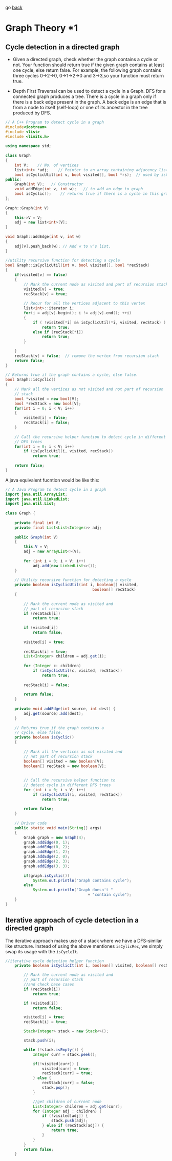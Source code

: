 go [back](GRAPHS-MENU.md)
# Graph Theory *1

## Cycle detection in a directed graph

* Given a directed graph, check whether the graph contains a cycle or not. Your function should return true if the given graph contains at least one cycle, else return false. For example, the following graph contains three cycles 0->2->0, 0->1->2->0 and 3->3,so your function must return true.

* Depth First Traversal can be used to detect a cycle in a Graph. DFS for a connected graph produces a tree. There is a cycle in a graph only if there is a back edge present in the graph. A back edge is an edge that is from a node to itself (self-loop) or one of its ancestor in the tree produced by DFS. 

```c++
// A C++ Program to detect cycle in a graph 
#include<iostream> 
#include <list> 
#include <limits.h> 
  
using namespace std; 
  
class Graph 
{ 
    int V;    // No. of vertices 
    list<int> *adj;    // Pointer to an array containing adjacency lists 
    bool isCyclicUtil(int v, bool visited[], bool *rs);  // used by isCyclic() 
public: 
    Graph(int V);   // Constructor 
    void addEdge(int v, int w);   // to add an edge to graph 
    bool isCyclic();    // returns true if there is a cycle in this graph 
}; 
  
Graph::Graph(int V) 
{ 
    this->V = V; 
    adj = new list<int>[V]; 
} 
  
void Graph::addEdge(int v, int w) 
{ 
    adj[v].push_back(w); // Add w to v’s list. 
} 
  
//utility recursive function for detecting a cycle
bool Graph::isCyclicUtil(int v, bool visited[], bool *recStack) 
{ 
    if(visited[v] == false) 
    { 
        // Mark the current node as visited and part of recursion stack 
        visited[v] = true; 
        recStack[v] = true; 
  
        // Recur for all the vertices adjacent to this vertex 
        list<int>::iterator i; 
        for(i = adj[v].begin(); i != adj[v].end(); ++i) 
        { 
            if ( !visited[*i] && isCyclicUtil(*i, visited, recStack) ) 
                return true; 
            else if (recStack[*i]) 
                return true; 
        } 
  
    } 
    recStack[v] = false;  // remove the vertex from recursion stack 
    return false; 
} 
  
// Returns true if the graph contains a cycle, else false. 
bool Graph::isCyclic() 
{ 
    // Mark all the vertices as not visited and not part of recursion 
    // stack 
    bool *visited = new bool[V]; 
    bool *recStack = new bool[V]; 
    for(int i = 0; i < V; i++) 
    { 
        visited[i] = false; 
        recStack[i] = false; 
    } 
  
    // Call the recursive helper function to detect cycle in different 
    // DFS trees 
    for(int i = 0; i < V; i++) 
        if (isCyclicUtil(i, visited, recStack)) 
            return true; 
  
    return false; 
}
```

A java equivalent fucntion would be like this: 

```java
// A Java Program to detect cycle in a graph 
import java.util.ArrayList; 
import java.util.LinkedList; 
import java.util.List; 
  
class Graph { 
      
    private final int V; 
    private final List<List<Integer>> adj; 
  
    public Graph(int V)  
    { 
        this.V = V; 
        adj = new ArrayList<>(V); 
          
        for (int i = 0; i < V; i++) 
            adj.add(new LinkedList<>()); 
    } 
      
    // Utility recursive function for detecting a cycle
    private boolean isCyclicUtil(int i, boolean[] visited, 
                                      boolean[] recStack)  
    { 
          
        // Mark the current node as visited and 
        // part of recursion stack 
        if (recStack[i]) 
            return true; 
  
        if (visited[i]) 
            return false; 
              
        visited[i] = true; 
  
        recStack[i] = true; 
        List<Integer> children = adj.get(i); 
          
        for (Integer c: children) 
            if (isCyclicUtil(c, visited, recStack)) 
                return true; 
                  
        recStack[i] = false; 
  
        return false; 
    } 
  
    private void addEdge(int source, int dest) { 
        adj.get(source).add(dest); 
    } 
  
    // Returns true if the graph contains a  
    // cycle, else false. 
    private boolean isCyclic()  
    { 
          
        // Mark all the vertices as not visited and 
        // not part of recursion stack 
        boolean[] visited = new boolean[V]; 
        boolean[] recStack = new boolean[V]; 
          
          
        // Call the recursive helper function to 
        // detect cycle in different DFS trees 
        for (int i = 0; i < V; i++) 
            if (isCyclicUtil(i, visited, recStack)) 
                return true; 
  
        return false; 
    } 
  
    // Driver code 
    public static void main(String[] args) 
    { 
        Graph graph = new Graph(4); 
        graph.addEdge(0, 1); 
        graph.addEdge(0, 2); 
        graph.addEdge(1, 2); 
        graph.addEdge(2, 0); 
        graph.addEdge(2, 3); 
        graph.addEdge(3, 3); 
          
        if(graph.isCyclic()) 
            System.out.println("Graph contains cycle"); 
        else
            System.out.println("Graph doesn't "
                                    + "contain cycle"); 
    } 
} 
```

## Iterative approach of cycle detection in a directed graph

The iterative approach makes use of a stack where we have a DFS-similar like structure. Instead of using the above mentiones ```isCylicRec```, we simply swap its usage with the ```isCycleIt```.


```java
//iterative cycle detection helper function
    private boolean isCyclicIt(int i, boolean[] visited, boolean[] recStack) {

        // Mark the current node as visited and
        // part of recursion stack
        //and check base cases
        if (recStack[i])
            return true;

        if (visited[i])
            return false;

        visited[i] = true;
        recStack[i] = true;

        Stack<Integer> stack = new Stack<>();

        stack.push(i);

        while (!stack.isEmpty()) {
            Integer curr = stack.peek();

            if(!visited[curr]) {
                visited[curr] = true;
                recStack[curr] = true;
            } else {
                recStack[curr] = false;
                stack.pop();
            }

            //get children of current node
            List<Integer> children = adj.get(curr);
            for (Integer adj : children) {
                if (!visited[adj]) {
                    stack.push(adj);
                } else if (recStack[adj]) {
                    return true;
                }
            }
        }
        return false;
    }
```

